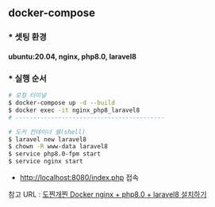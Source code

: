 ## docker-compose
### * 셋팅 환경
#### ubuntu:20.04, nginx, php8.0, laravel8

### * 실행 순서  
```bash
# 로컬 터미널
$ docker-compose up -d --build
$ docker exec -it nginx_php8_laravel8
# ------------------------------------------

# 도커 컨테이너 쉘(shell)
$ laravel new laravel8
$ chown -R www-data laravel8
$ service php8.0-fpm start
$ service nginx start
```

* [http://localhost:8080/index.php](http://localhost:8080/index.php) 접속

참고 URL : [도찐개찐 Docker nginx + php8.0 + laravel8 설치하기](https://dev-truly.tistory.com/entry/6-Docker-nginx-php80-laravel8-%EC%84%A4%EC%B9%98%ED%95%98%EA%B8%B0)